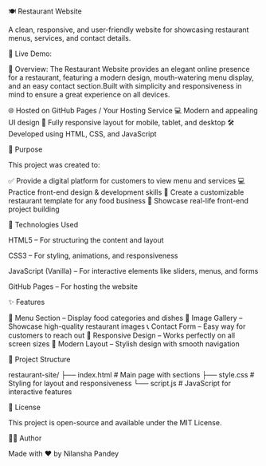 🍽 Restaurant Website

A clean, responsive, and user-friendly website for showcasing restaurant menus, services, and contact details.

🔗 Live Demo: 

📄 Overview:
The Restaurant Website provides an elegant online presence for a restaurant, featuring a modern design, mouth-watering menu display, and an easy contact section.Built with simplicity and responsiveness in mind to ensure a great experience on all devices.

🌐 Hosted on GitHub Pages / Your Hosting Service
💻 Modern and appealing UI design
📱 Fully responsive layout for mobile, tablet, and desktop
🛠 Developed using HTML, CSS, and JavaScript

🎯 Purpose

This project was created to:

✅ Provide a digital platform for customers to view menu and services
💻 Practice front-end design & development skills
🔁 Create a customizable restaurant template for any food business
📂 Showcase real-life front-end project building

🧰 Technologies Used

HTML5 – For structuring the content and layout

CSS3 – For styling, animations, and responsiveness

JavaScript (Vanilla) – For interactive elements like sliders, menus, and forms

GitHub Pages – For hosting the website

✨ Features

🍴 Menu Section – Display food categories and dishes
📸 Image Gallery – Showcase high-quality restaurant images
📞 Contact Form – Easy way for customers to reach out
📱 Responsive Design – Works perfectly on all screen sizes
🎨 Modern Layout – Stylish design with smooth navigation

📂 Project Structure

restaurant-site/
├── index.html       # Main page with sections
├── style.css        # Styling for layout and responsiveness
└── script.js        # JavaScript for interactive features

📜 License

This project is open-source and available under the MIT License.

🙋‍♀️ Author

Made with ❤ by Nilansha Pandey
